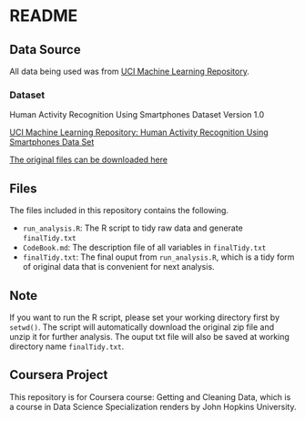 # README

## Data Source

All data being used was from [UCI Machine Learning Repository](http://archive.ics.uci.edu/ml/index.html).

### Dataset
Human Activity Recognition Using Smartphones Dataset Version 1.0

[UCI Machine Learning Repository: Human Activity Recognition Using Smartphones Data Set ](http://archive.ics.uci.edu/ml/datasets/Human+Activity+Recognition+Using+Smartphones#)

[The original files can be downloaded here](https://d396qusza40orc.cloudfront.net/getdata%2Fprojectfiles%2FUCI%20HAR%20Dataset.zip)

## Files

The files included in this repository contains the following.

- `run_analysis.R`: The R script to tidy raw data and generate `finalTidy.txt`
- `CodeBook.md`: The description file of all variables in `finalTidy.txt`
- `finalTidy.txt`: The final ouput from `run_analysis.R`, which is a tidy form of original data that is convenient for next analysis. 

## Note

If you want to run the R script, please set your working directory first by `setwd()`. The script will automatically download the original zip file and unzip it for further analysis. The ouput txt file will also be saved at working directory name `finalTidy.txt`.

## Coursera Project

This repository is for Coursera course: Getting and Cleaning Data, which is a course in Data Science Specialization renders by John Hopkins University.